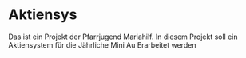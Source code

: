 # Aktiensys
Das ist ein Projekt der Pfarrjugend Mariahilf. In diesem Projekt soll ein Aktiensystem für die Jährliche Mini Au Erarbeitet werden 
